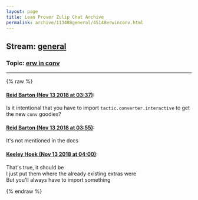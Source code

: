 ```yaml
---
layout: page
title: Lean Prover Zulip Chat Archive 
permalink: archive/113488general/45148erwinconv.html
---
```


## Stream: [general](index.html)
### Topic: [erw in conv](45148erwinconv.html)

---


{% raw %}
#### [ Reid Barton (Nov 13 2018 at 03:37)](https://leanprover.zulipchat.com/#narrow/stream/113488-general/topic/erw%20in%20conv/near/147565415):
<p>Is it intentional that you have to import <code>tactic.converter.interactive</code> to get the new <code>conv</code> goodies?</p>

#### [ Reid Barton (Nov 13 2018 at 03:55)](https://leanprover.zulipchat.com/#narrow/stream/113488-general/topic/erw%20in%20conv/near/147565958):
<p>It's not mentioned in the docs</p>

#### [ Keeley Hoek (Nov 13 2018 at 04:00)](https://leanprover.zulipchat.com/#narrow/stream/113488-general/topic/erw%20in%20conv/near/147566154):
<p>That's true, it should be<br>
I just put them where the already existing extras were<br>
But you'll always have to import something</p>


{% endraw %}
